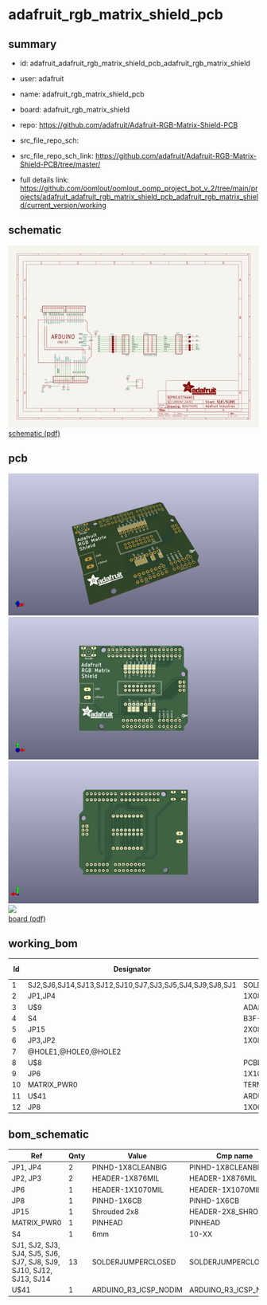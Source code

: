 # adafruit_rgb_matrix_shield_pcb
 
## summary 
* id: adafruit_adafruit_rgb_matrix_shield_pcb_adafruit_rgb_matrix_shield
* user: adafruit
* name: adafruit_rgb_matrix_shield_pcb
* board: adafruit_rgb_matrix_shield
* repo: https://github.com/adafruit/Adafruit-RGB-Matrix-Shield-PCB



* src_file_repo_sch: 
* src_file_repo_sch_link: https://github.com/adafruit/Adafruit-RGB-Matrix-Shield-PCB/tree/master/
* full details link: https://github.com/oomlout/oomlout_oomp_project_bot_v_2/tree/main/projects/adafruit_adafruit_rgb_matrix_shield_pcb_adafruit_rgb_matrix_shield/current_version/working  

## schematic  
![](working_schematic_600.png)  
[schematic (pdf)](working_schematic.pdf)  

## pcb  
![](working_3d_600.png) 
![](working_3d_front_600.png)  
![](working_3d_back_600.png)  
![](working_600.png)  
[board (pdf)](working.pdf)  

## working_bom
| Id | Designator | Footprint | Quantity | Designation | Supplier and ref |  | None | 
| --- | --- | --- | --- | --- | --- | --- | --- | 
| 1 | SJ2,SJ6,SJ14,SJ13,SJ12,SJ10,SJ7,SJ3,SJ5,SJ4,SJ9,SJ8,SJ1 | SOLDERJUMPER_CLOSEDWIRE | 13 |  |  |  | [''] | 
| 2 | JP1,JP4 | 1X08-CLEANBIG | 2 |  |  |  | [''] | 
| 3 | U$9 | ADAFRUIT_TEXT_20MM | 1 |  |  |  | [''] | 
| 4 | S4 | B3F-10XX | 1 | 6mm |  |  | [''] | 
| 5 | JP15 | 2X08_SHROUDED | 1 | Shrouded 2x8 |  |  | [''] | 
| 6 | JP3,JP2 | 1X08_ROUND_76 | 2 |  |  |  | [''] | 
| 7 | @HOLE1,@HOLE0,@HOLE2 |  | 3 |  |  |  | [''] | 
| 8 | U$8 | PCBFEAT-REV-040 | 1 |  |  |  | [''] | 
| 9 | JP6 | 1X10_ROUND70 | 1 |  |  |  | [''] | 
| 10 | MATRIX_PWR0 | TERMBLOCK508 | 1 | PINHEAD |  |  | [''] | 
| 11 | U$41 | ARDUINOR3_ICSP_NODIM | 1 | ARDUINO_R3_ICSP_NODIM |  |  | [''] | 
| 12 | JP8 | 1X06-CLEANBIG | 1 |  |  |  | [''] | 


## bom_schematic
| Ref | Qnty | Value | Cmp name | Footprint | Description | Vendor | DNP | 
| --- | --- | --- | --- | --- | --- | --- | --- | 
| JP1, JP4 | 2 | PINHD-1X8CLEANBIG | PINHD-1X8CLEANBIG | working:1X08-CLEANBIG |  |  |  | 
| JP2, JP3 | 2 | HEADER-1X876MIL | HEADER-1X876MIL | working:1X08_ROUND_76 |  |  |  | 
| JP6 | 1 | HEADER-1X1070MIL | HEADER-1X1070MIL | working:1X10_ROUND70 |  |  |  | 
| JP8 | 1 | PINHD-1X6CB | PINHD-1X6CB | working:1X06-CLEANBIG |  |  |  | 
| JP15 | 1 | Shrouded 2x8 | HEADER-2X8_SHROUDED | working:2X08_SHROUDED |  |  |  | 
| MATRIX_PWR0 | 1 | PINHEAD | PINHEAD | working:TERMBLOCK508 |  |  |  | 
| S4 | 1 | 6mm | 10-XX | working:B3F-10XX |  |  |  | 
| SJ1, SJ2, SJ3, SJ4, SJ5, SJ6, SJ7, SJ8, SJ9, SJ10, SJ12, SJ13, SJ14 | 13 | SOLDERJUMPERCLOSED | SOLDERJUMPERCLOSED | working:SOLDERJUMPER_CLOSEDWIRE |  |  |  | 
| U$41 | 1 | ARDUINO_R3_ICSP_NODIM | ARDUINO_R3_ICSP_NODIM | working:ARDUINOR3_ICSP_NODIM |  |  |  | 



